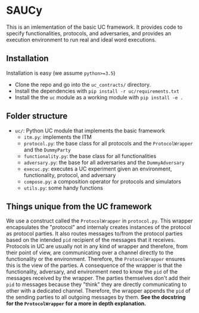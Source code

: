 # SAUCy
This is an imlementation of the basic UC framework. It provides code to specify functionalities, protocols, and adversaries, and provides an execution environment to run real and ideal word executions. 


## Installation
Installation is easy (we assume `python>=3.5`)
* Clone the repo and go into the `uc_contracts/` directory.
* Install the dependencies with ```pip install -r uc/requirements.txt```
* Install the the `uc` module as a working module with ```pip install -e .```


## Folder structure

* `uc/`: Python UC module that implements the basic framework
  * `itm.py`: implements the ITM
  * `protocol.py`: the base class for all protocols and the `ProtocolWrapper` and the `DummyParty`
  * `functionality.py`: the base class for all functionalities
  * `adversary.py`: the base for all adversaries and the `DummyAdversary`
  * `execuc.py`: executes a UC experiment given an environment, functionality, protocol, and adversary
  * `compose.py`: a composition operator for protocols and simulators
  * `utils.py`: some handy functions

## Things unique from the UC framework
We use a construct called the `ProtocolWrapper` in `protocol.py`. This wrapper encapsulates the "protocol" and internaly creates instances of the protocol as protocol parties. It also routes messages to/from the protocol parties based on the intended `pid` recipient of the messages that it receives. 
Protocols in UC are usually not in any kind of wrapper and therefore, from their point of view, are communicating over a channel directly to the functionality or the environment. Therefore, the `ProtocolWrapper` ensures this is the view of the parties. 
A consequence of the wrapper is that the functionality, adversary, and environment need to know the `pid` of the messages received by the wrapper. 
The parties themselves don't add their `pid` to messages because they "think" they are directly communicating to other with a dedicated channel. Therefore, the wrapper appends the `pid` of the sending parties to all outgoing messages by them.
**See the docstring for the `ProtocolWrapper` for a more in depth explanation.**
